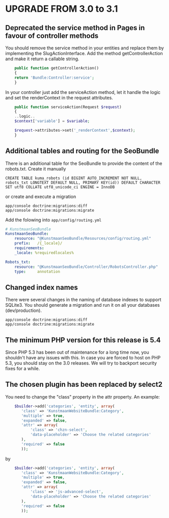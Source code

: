 # UPGRADE FROM 3.0 to 3.1

## Deprecated the service method in Pages in favour of controller methods

You should remove the service method in your entities and replace them by implementing the SlugActionInterface. Add the method getControllerAction and make it return a callable string.

```php
    public function getControllerAction()
    {
	return 'Bundle:Controller:service';
    }
```

In your controller just add the serviceAction method, let it handle the logic and set the renderContext in the request attributes.

```php
    public function serviceAction(Request $request)
    {
	..logic..
	$context['variable'] = $variable;

	$request->attributes->set('_renderContext',$context);
    }

```

## Additional tables and routing for the SeoBundle

There is an additional table for the SeoBundle to provide the content of the robots.txt. Create it manually

```
CREATE TABLE kuma_robots (id BIGINT AUTO_INCREMENT NOT NULL, robots_txt LONGTEXT DEFAULT NULL, PRIMARY KEY(id)) DEFAULT CHARACTER SET utf8 COLLATE utf8_unicode_ci ENGINE = InnoDB
```

or create and execute a migration

```
app/console doctrine:migrations:diff
app/console doctrine:migrations:migrate
```

Add the folowing into `app/config/routing.yml`

```yml
# KunstmaanSeoBundle
KunstmaanSeoBundle:
    resource: "@KunstmaanSeoBundle/Resources/config/routing.yml"
    prefix:   /{_locale}/
    requirements:
	_locale: %requiredlocales%

Robots_txt:
    resource: "@KunstmaanSeoBundle/Controller/RobotsController.php"
    type:     annotation
```


## Changed index names

There were several changes in the naming of database indexes to support SQLite3. You should generate a migration and run it on all your databases (dev/production).

```
app/console doctrine:migrations:diff
app/console doctrine:migrations:migrate
```

## The minimum PHP version for this release is 5.4

Since PHP 5.3 has been out of maintenance for a long time now, you shouldn't have any issues with this. In case you are forced to host on PHP 5.3, you should stay on the 3.0 releases. We will try to backport security fixes for a while.

## The chosen plugin has been replaced by select2

You need to change the "class" property in the attr property. An example:

```php
	$builder->add('categories', 'entity', array(
	   'class' => 'KunstmaanWebsiteBundle:Category',
	   'multiple' => true,
	   'expanded' => false,
	   'attr' => array(
	       'class' => 'chzn-select',
	       'data-placeholder' => 'Choose the related categories'
	   ),
	   'required' => false
       ));
```

by

```php
	$builder->add('categories', 'entity', array(
	   'class' => 'KunstmaanWebsiteBundle:Category',
	   'multiple' => true,
	   'expanded' => false,
	   'attr' => array(
	       'class' => 'js-advanced-select',
	       'data-placeholder' => 'Choose the related categories'
	   ),
	   'required' => false
       ));
```
